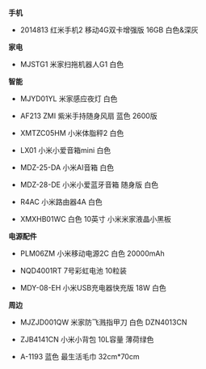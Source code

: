 **手机**

- 2014813 红米手机2 移动4G双卡增强版 16GB 白色&深灰


**家电**

- MJSTG1 米家扫拖机器人G1 白色


**智能**

- MJYD01YL 米家感应夜灯 白色

- AF213 ZMI 紫米手持随身风扇 蓝色 2600版

- XMTZC05HM 小米体脂秤2 白色

- LX01 小米小爱音箱mini 白色

- MDZ-25-DA 小米AI音箱 白色

- MDZ-28-DE 小米小爱蓝牙音箱 随身版 白色

- R4AC 小米路由器4A 白色

- XMXHB01WC 白色 10英寸 小米米家液晶小黑板


**电源配件**

- PLM06ZM 小米移动电源2C 白色 20000mAh

- NQD4001RT 7号彩虹电池 10粒装

- MDY-08-EH 小米USB充电器快充版 18W 白色


**周边**

- MJZJD001QW 米家防飞溅指甲刀 白色 DZN4013CN
  
- ZJB4141CN 小米小背包 10L容量 薄荷绿色

- A-1193 蓝色 最生活毛巾 32cm*70cm
